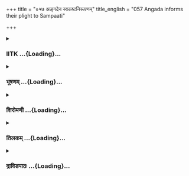 +++
title = "०५७ अङ्गदेन स्वकष्टनिरूपणम्"
title_english = "057 Angada informs their plight to Sampaati"

+++
<div caption="श्रीराम-हरिसीताराममूर्ति-घनपाठिभ्यां वचनम्" class="audioEmbed" src="https://archive.org/download/Ramayana-recitation-Sriram-harisItArAmamUrti-Ghanapaati-v2/Kanda_4/Kanda_4_KSK-057-Angada_informs_their_plight_to_Sampaati.mp3"></div>

<div class="js_include collapsed" newlevelforh1="3" title="IITK" unfilled url="/purANam/rAmAyaNam/audIchya-pAThaH/iitk/4_kiShkindhAkANDam/05-daxiNAnveShaNam/057_angadena_svakaShTanirUpaNam.md">
<details><summary><h3>IITK ...{Loading}...</h3></summary>

Angada relates the story of Jatayu's combat with Ravana to Sampati



#### श्लोकः
##### मूलम्
तत्तु श्रुत्वा तथा वाक्यमङ्गदस्य मुखोद्गतम्।  
अब्रवीद्वचनं गृध्रस्तीक्ष्णतुण्डो महास्वनः॥4.57.1॥

##### शब्दार्थः
तीक्ष्णतुण्डः sharpbeaked, महास्वनः loudvoiced, गृध्रः vulture, तथा like that, अङ्गदस्य of Angada, मुखोद्गतम् came from the mouth, तत् वाक्यम् those words, श्रुत्वा after hearing, वचनम् these words, अब्रवीत् said.

##### आङ्ग्लानुवादः
On hearing the words that came from Angada's mouth, the sharpbeaked, loudvoiced vulture (Sampati) saidः



#### श्लोकः
##### मूलम्
कोऽयं गिरा घोषयति प्राणैः प्रियतमस्य मे।  
जटायुषो वधं भ्रातुः कम्पयन्निव मे मनः॥4.57.2॥

##### शब्दार्थः
मे my, प्राणैः with life, प्रियतमस्य dearest, भ्रातुः brother's, जटायुषः Jatayu's, वधम् death, मे my, मनः mind, कम्पयन्निव shaking, गिरा with a word, घोषयति loudly proclaims, अयम् this, कः who is that?

##### आङ्ग्लानुवादः
'Who is it that was Pronouncing loudly the death of my dearest brother Jatayu? This news has shaken my mind.



#### श्लोकः
##### मूलम्
कथमासीज्जनस्थाने युद्धं राक्षसगृध्रयोः।  
नामधेयमिदं भ्रातुश्चिरस्याद्य मया श्रुतम्॥4.57.3॥

##### शब्दार्थः
जनस्थाने at Janasthana, राक्षसगृध्रयोः between the demon and the vulture, युद्धम् fight, कथम् how, आसीत् took place, भ्रातुः brother's, इदं नामधेयम् this name, मया by me, अद्य today, चिरस्य श्रुतम् heard after a long time.

##### आङ्ग्लानुवादः
'I heard my brother's name today after a long time.I wish to know how the demon and the vulture fought at Janasthana.



#### श्लोकः
##### मूलम्
इच्छेयं गिरिदुर्गाच्च भवद्भिरवतारितुम्।  
यवीयसो गुणज्ञस्य श्लाघनीयस्य विक्रमैः॥4.57.4॥  
अतिदीर्घस्य कालस्य परितुष्टोऽस्मि परिकीर्तनात्।

##### शब्दार्थः
गिरिदुर्गात् from the inaccessible mountain, भवद्भिः by all of you, अवतारितुम् to help to get down, इच्छेयम् I wish, गुणज्ञस्य of the virtuous, विक्रमैः with valour, श्लाघनीयस्य of the praiseworthy, यवीयसः younger brother, अतिदीर्घस्य after a long, कालस्य time, कीर्तनात् by a mention, परितुष्टः अस्मि I am very glad.

##### आङ्ग्लानुवादः
'I wish to be brought down from this inaccessible mountain peak by all of you. I am glad to have heard from you the name of my younger brother after a long time. He is virtuous, valiant and praiseworthy.



#### श्लोकः
##### मूलम्
तदिच्छेयमहं श्रोतुं विनाशं वानरर्षभाः॥4.57.5॥  
भ्रातुर्जटायुषस्तस्य जनस्थाननिवासिनः।

##### शब्दार्थः
वानरर्षभाः O bulls among monkeys, तत् therefore, अहम् I, जनस्थान्निवासिनः of the inhabitant of Janasthana, भ्रातुः brother's, तस्य his, जटायुषः Jatayu's, विनाशम् death, श्रोतुम् to hear, इच्छेयम् I am desirous.

##### आङ्ग्लानुवादः
'O bulls among monkeys I desire to hear about the death of my brother Jatayu, who was dwelling at Janasthana.



#### श्लोकः
##### मूलम्
तस्यैव च मम भ्रातुस्सखा दशरथः कथम्॥4.57.6॥  
यस्य रामः प्रियः पुत्रो ज्येष्ठो गुरुजनप्रियः।

##### शब्दार्थः
गुरुजनप्रियः loved by elders, रामः Rama, यस्य whose, प्रियः favourite one, ज्येष्ठः पुत्रः eldest son, मम भ्रातुः my brother's, तस्यैव of him alone, सखा friend, दशरथः Dasaratha, कथम् how.

##### आङ्ग्लानुवादः
'How did Dasaratha develop friendship with my brother? I hear that Rama who is the favourite firstborn of Dasaratha has endeared himself to all elders.



#### श्लोकः
##### मूलम्
सूर्यांशुदग्धपक्षत्वान्न शक्नोम्युपसर्पितुम्॥4.57.7॥  
इच्छेयं पर्वतादस्मादवतर्तु मरिन्दमाः।

##### शब्दार्थः
अरिन्दमाः O tamers of enemies, सूर्यांशुदग्धपक्षत्वात् due to the burning of my wings by the Sun's rays, उपसर्पितुम् to move forward, न शक्नोमि it is not possible for me, अस्मात् from this, पर्वतात् from the mountain, अवतर्तुम् to get down, इच्छेयम् I want.

##### आङ्ग्लानुवादः
'O tamers of foes as my wings are burnt down by the Sun's rays it is not possible for me to move forward. I wish you help me to get down from this mountain'.



#### श्लोकः
##### मूलम्
शोकाद्भ्रष्टस्वरमपि श्रुत्वा ते हरियूथपाः।  
श्रद्दधुर्नैव तद्वाक्यं कर्मणा तस्य शङ्किताः॥4.57.8॥

##### शब्दार्थः
हरियूथपाः leaders among monkeys, शोकात् owing to grief, भ्रष्टस्वरमपि even if he had his voice had been choked, तद्वाक्यम् his words, श्रुत्वा on hearing, तस्य his, कर्मणा by the intention, शङ्किताः suspicious, नैव श्रद्दधुः they did not believe.

##### आङ्ग्लानुवादः
The leaders among monkeys did not trust his words even though his voice was choked with grief. They suspected his intentions.



#### श्लोकः
##### मूलम्
ते प्रायमुपविष्टास्तु दृष्ट्वा गृध्रं प्लवङ्गमाः।  
चक्रुर्बुद्धिं तदा रौद्रां सर्वान्नो भक्षयिष्यति॥4.57.9॥

##### शब्दार्थः
प्रायम् fasting unto death, उपविष्टाः seated, ते प्लवङ्गमाः those monkeys, गृध्रम् vulture, दृष्ट्वा after seeing, तदा then, नः us, सर्वान् all, भक्षयिष्यति he will eat away, रौद्रम् terribly, बुद्धिम् in their minds, चक्रुः  thought .

##### आङ्ग्लानुवादः
On seeing the vulture, the monkeys fasting unto death got a terrible thought in their  
minds that the vulture might eat them.



#### श्लोकः
##### मूलम्
सर्वथा प्रायमासीनान्यदि नो भक्षयिष्यति।  
कृतकृत्या भविष्यामः क्षिप्रं सिद्धिमितो गताः॥4.57.10॥

##### शब्दार्थः
प्रायम् आसीनान् welcoming death, नः us, भक्षयिष्यति यदि if he eats us away, इतः from here, क्षिप्रम् soon, सिद्धिम् accomplishment, गताः attained, सर्वथा by all means, कृतकृत्याः we succeed in our objective, भविष्यामः we will be.

##### आङ्ग्लानुवादः
'Since we wish to die, we will be accomplishing our objective successfully if he eats us soon'.



#### श्लोकः
##### मूलम्
एतां बुद्धिं ततश्चक्रुस्सर्वे ते वानरर्षभाः।  
अवतार्य गिरेश्शृङ्गाद्गृध्रमाहाङ्गदस्तदा॥4.57.11॥

##### शब्दार्थः
ततः then, सर्वे all, ते वानरर्षाभाः those heroic monkeys, एताम् this way, बुद्धिम् thought, चक्रुः they entertained, तदा then, अङ्गदः Angada, गृध्रम् vulture, गिरेः mountain's, शृङ्गात् from the peak, अवतार्य having brought down, आह he said.

##### आङ्ग्लानुवादः
Thus thought the chief among the monkeys. Angada having helped the vulture come down the mountain peak, saidः



#### श्लोकः
##### मूलम्
बभूवर्क्षरजा नाम वानरेन्द्रः प्रतापवान्।  
ममार्यः पार्थिवः पक्षिन् धार्मिक स्तस्य चात्मजौ॥4.57.12।  
सुग्रीवश्चैव वाली च पुत्रावोघबलावुभौ।  
लोकेविश्रुतकर्माभूद्राजा वाली पिता मम॥4.57.13॥

##### शब्दार्थः
पक्षिन् O bird, प्रतापवान् powerful, वानरेन्द्रः king of monkeys, मम my, आर्यः revered ancestor, ऋक्षरजा Riksharaja's, नाम named, पार्थिवः a king, बभूव was, ओघबलौ strong like flood water, उभौ both, सुग्रीवश्चैव Sugriva, वाली च and Vali, तस्य his, धार्मिकौ righteous, आत्मजौ पुत्रौ his  
two sons, मम my, पिता father, वाली Vali, लोके in the world, विश्रुतकर्मा famous by his great deeds, राजा king, अभूत् was.

##### आङ्ग्लानुवादः
'O powerful bird my revered grandfather Riksharaja was a glorious king of monkeys. He had two sons called Sugriva and Vali.Both were strong like floodwaters. My father Vali was wellknown in this world for his remarkable deeds.



#### श्लोकः
##### मूलम्
राजा कृत्स्नस्य जगत इक्ष्वाकूणां महारथः।  
रामो दाशरथिः श्रीमान्प्रविष्टो दण्डकावनम्॥4.57.14॥  
लक्ष्मणेन सह भ्रात्रा वैदेह्या चापि भार्यया।  
पितुर्निदेशनिरतो धर्म्यं पन्थानमाश्रितः॥4.57.15॥

##### शब्दार्थः
इक्ष्वाकूणाम् of Ikshvaku race, महारथः great warrior, कृत्स्नस्य of the entire, जगतः world, राजा king, श्रीमान् illustrious, दाशरथिः Dasaratha's son, रामः Rama's, पितुः father's, निदेशनिरतः obeying his command, धर्म्यम् righteous, पन्थानम् path, आश्रितः seeking, भ्रात्रा with his brother, लक्ष्मणेन सह along with Lakshmana, भार्यया with his wife, वैदेह्या चापि and with Vaidehi, दण्डकावनम् forest of Dandaka, प्रविष्टः he entered.

##### आङ्ग्लानुवादः
'The great warrior Rama is the son of Dasaratha, the scion of the Ikshvaku race and the king of the entire world. He entered Dandaka forest along with his brother Lakshmana and consort Vaidehi obeying his father's command following a righteous path.



#### श्लोकः
##### मूलम्
तस्य भार्या जनस्थानाद्रावणेन हृता बलात्।  
रामस्य तु पितुर्मित्रं जटायुर्नाम गृध्रराट्॥4.57.16॥  
ददर्श सीतां वैदेहीं ह्रियमाणां विहायसा।

##### शब्दार्थः
तस्य his, भार्या wife, जनस्थानात् from Janasthana, रावणेन by Ravana, बलात् with force, हृता is abducted, रामस्य Rama's, पितुः father's, मित्रम् friend, जटायुर्नाम called Jatayu, गृध्रराट् king of vultures, विहायसा flying through aerial region, ह्रियमाणाम्  forcibly taken away, वैदेहीम् princess of Videha, सीताम् Sita, ददर्श he saw.

##### आङ्ग्लानुवादः
'His wife was abducted from Janasthana by Ravana. The king of vultures Jatayu, a friend of Rama's father observed princess of Videha, being forcibly carried away through the aerial region.



#### श्लोकः
##### मूलम्
रावणं विरथं कृत्वा स्थापयित्वा च मैथिलीम्।  
परिश्रान्तश्च वृद्धश्च रावणेन हतो रणे॥4.57.17॥

##### शब्दार्थः
रावणम् Ravana, विरथम् deprived of the chariot, कृत्वा after defeating, मैथिलीं च and Maithili, स्थापयित्वा putting her at a place, परिश्रान्तश्च exhausted one, वृद्धश्च and old one also, रणे in combat, रावणेन by Ravana, हतः was killed.

##### आङ्ग्लानुवादः
'Jatayu destroyed Ravana's aerial chariot and put Maithili in a (safe) place. But being old and exhausted, he was killed in a combat by Ravana.



#### श्लोकः
##### मूलम्
एवं गृध्रो हतस्तेन रावणेन बलीयसा।  
संस्कृतश्चापि रामेण गतश्च गतिमुत्तमाम्॥4.57.18॥

##### शब्दार्थः
गृध्रः vulture, एवम् that way, बलीयसा by a stronger one, तेन रावणेन by that Ravana, हतः slain, रामेण by Rama, संस्कृतश्चासि cremated according to rites, उत्तमां गतिम् supreme abode, गतश्च reached.

##### आङ्ग्लानुवादः
'Thus the vulture was slain by Ravana who was stronger. Cremated by Rama and his last rites performed, he reached the supreme heavenly abode. (It was the luck of Jatayu, unlike Dasaratha, to be cremated by Rama.)



#### श्लोकः
##### मूलम्
ततो मम पितृव्येण सुग्रीवेण महात्मना।  
चकार राघवस्सख्यं सोऽवधीत्पितरं मम॥4.57.19॥

##### शब्दार्थः
ततः then, राघवः Rama, मम my, पितृव्येण with my father's brother, महात्मना by the great self, सुग्रीवेण with Sugriva, सख्यम् friendship, चकार made, सः he, Rama, पितरम् my father, अवधीत् killed.

##### आङ्ग्लानुवादः
'Then Rama made friendship with my father's brother, great self Sugriva and killed my father.



#### श्लोकः
##### मूलम्
मम पित्रा विरुद्धो हि सुग्रीवस्सचिवैस्सह।  
निहत्य वालिनं रामस्ततस्तमभिषेचयत्॥4.57.20॥

##### शब्दार्थः
सुग्रीवः Sugriva, सचिवैः सह along with ministers, मम my, पित्रा with my father's, विरुद्धः was hostile, रामः Rama, वालिनम् Vali, निहत्य having killed, ततः then, तम् him, अभिषेचयत् installed as king.

##### आङ्ग्लानुवादः
'Sugriva and his ministers developed hostility towards my father. Rama killed Vali and installed Sugriva as king.



#### श्लोकः
##### मूलम्
स राज्ये स्थापितस्तेन सुग्रीवो वानराधिपः।  
राजा वानरमुख्यानां येन प्रस्थापिता वयम्॥4.57.21॥

##### शब्दार्थः
तेन by him, राज्ये in the kingdom, स्थापितः established, वानरेश्वरः lord of monkeys, सः सुग्रीवः that Sugriva, वानरमुख्यानाम् of all the great monkeys, राजा king, तेन by him, वयम् we, प्रस्थापिताः we have been sent.

##### आङ्ग्लानुवादः
'Sugriva, the monkey king, was installed by him and crowned as king of the monkeys. Sugriva is the king of all great monkeys. We have been sent by him in search of Sita.



#### श्लोकः
##### मूलम्
एवं रामप्रयुक्तास्तु मार्गमाणास्ततस्ततः।  
वैदेहीं नाधिगच्छामो रात्रौ सूर्यप्रभामिव॥4.57.22॥

##### शब्दार्थः
एवम् thus, रामप्रयुक्ताः at the behest of Rama, ततस्ततः here and there, मार्गमाणाः while we searched, रात्रौ at night, सूर्यप्रभामिव like the Sun's radiance, वैदेहीम् Vaidehi, नाधिगच्छामः  could not reach.

##### आङ्ग्लानुवादः
find her just as one fails to see Sun's radiance at night.



#### श्लोकः
##### मूलम्
ते वयं दण्डकारण्यं विचित्य सुसमाहिताः॥4.57.23॥  
अज्ञानात्तु प्रविष्टास्स्म धर्मिण्या विवृतं बिलम्।

##### शब्दार्थः
ते वयम् all of us, सुसमाहिताः attentive ones, दण्डकारण्यम् forest of Dandaka, विचित्य having searched, अज्ञानात् unknowingly, धर्मिण्याः of the ascetic, विवृतम् hole, बिलम् cave, प्रविष्टाः स्म we entered.

##### आङ्ग्लानुवादः
'Having searched the forest of Dandaka carefully, we all entered this large hole unknowingly.



#### श्लोकः
##### मूलम्
मयस्य मायाविहितं तद्बिलं च विचिन्वताम्॥4.57.24॥  
व्यतीतस्तत्र नो मासो यो राज्ञा समयः कृतः।

##### शब्दार्थः
मयस्य by Maya's, मायाविहितम् built by his magic, तत् that, बिलम् cave, विचिन्वताम् while we were searching, नः for us, यः who, राज्ञा by the king, समयः time limit, कृतः fixed, मासः one month, तत्र there, व्यतीतः was exceeded.

##### आङ्ग्लानुवादः




#### श्लोकः
##### मूलम्
ते वयं कपिराजस्य सर्वे वचनकारिणः॥4.57.25॥  
कृतां संस्थामतिक्रान्ता भयात्प्रायमुपास्महे।

##### शब्दार्थः
कपिराजस्य king Sugriva's, वचनकारिणः obedient, सर्वे all, ते वयम् of us, कृताम् fixed, संस्थाम् condition, अतिक्रान्ताः we exceeded, भयात् out of fear, प्रायम् death, उपास्महे fasting unto death.

##### आङ्ग्लानुवादः
'Because of the fear of king Sugriva all of us have decided to stay here fasting unto death,since we have exceeded the time fixed for us (to find Sita).



#### श्लोकः
##### मूलम्
क्रुद्धे तस्मिंस्तु काकुत्स्थे सुग्रीवे च सलक्ष्मणे॥4.57.26॥  
गतानामपि सर्वेषां तत्र नो नास्ति जीवितम्।

##### शब्दार्थः
तस्मिन् when such, काकुत्स्थे Rama of Kakutstha dynasty, सलक्ष्मणे along with Lakshmana, सुग्रीवे च and when Sugriva, क्रुद्धे when he is angry, तत्र there, गता नामपि even if we go, नः for us, सर्वेषाम् for all of us, जीवितम् life, नास्ति not there.

##### आङ्ग्लानुवादः
'Even if we go back, there is no hope of our survival before the anger of Sugriva and of Rama and Lakshmana of the Kakutstha dynasty.'  

#### समाप्तिः
 श्रीमद्रामायणे वाल्मीकीय आदिकाव्ये किष्किन्धाकाण्डे सप्तपञ्चशस्सर्गः॥  
Thus ends of fiftyseventh sarga in Kishkindakanda of the first epic, the Holy Ramyana composed by sage Valmiki.

</details>
</div>
<div class="js_include collapsed" newlevelforh1="3" title="भूषणम्" unfilled url="/purANam/rAmAyaNam/audIchya-pAThaH/TIkA/bhUShaNa_iitk/4_kiShkindhAkANDam/05-daxiNAnveShaNam/057_angadena_svakaShTanirUpaNam.md">
<details><summary><h3>भूषणम् ...{Loading}...</h3></summary>



शोकाद् भ्रष्टस्वरमपि श्रुत्वा ते हरियूथपाः ।  

श्रद्दधुर्नैव तद्वाक्यं कर्मणा तस्य शङ्किताः  ॥  ४।५७।१  ॥   

अथ सम्पातिप्रश्नोत्तरं सप्तपञ्चाशे शोकादित्यादि । कर्मणा हिंसाकर्मणा  ॥ 
४।५७।१  ॥   

  

ते प्रायमुपविष्टास्तु दृष्ट्वा गृध्रं प्लवङ्गमाः ।  

चक्रुर्बुद्धिं तदा रौद्रां सर्वान् नो भक्षयिष्यति  ॥  ४।५७।२  ॥   

सर्वथा प्रायमासीनान् यदि नो भक्षयिष्यति ।  

कृतकृत्या भविष्यामः क्षिप्रं सिद्धिमितो गताः  ॥  ४।५७।३  ॥   

एतां बुद्धिं ततश्चक्रुः सर्वे ते वानरर्षभाः ।  

अवतार्य गिरेः शृङ्गाद् गृध्रमाहाङ्गदस्तदा  ॥  ४।५७।४  ॥   

रौद्राम् आत्मत्यागाध्यवसायरूपत्वेन क्रूराम्  ॥  ४।५७।२४  ॥   

  

बभूवर्क्षरजा नाम वानरेन्द्रः प्रतापवान् ।  

ममार्यः पार्थिवः पक्षिन् धार्मिकस्तस्य चात्मजौ  ॥  ४।५७।५  ॥   

सुग्रीवश्चैव वाली च पुत्रावोघबलावुभौ ।  

लोके विश्रुतकर्मा ऽभूद्राजा वाली पिता मम  ॥  ४।५७।६  ॥   

राजा कृत्स्नस्य जगत इक्ष्वाकूणां महारथः ।  

रामो दाशरथिः श्रीमान् प्रविष्टो दण्डकावनम्  ॥  ४।५७।७  ॥   

लक्ष्मणेन सह भ्रात्रा वैदेह्या चापि भार्यया ।  

पितुर्निदेशनिरतो धर्म्यं पन्थानमाश्रितः ।  

तस्य भार्या जनस्थानाद्रावणेन हृता बलात्  ॥  ४।५७।८  ॥   

बभूवेत्यादि । आर्यः पितामहः । आत्मजौ औरसौ । ओघबलौ ओघसङ्ख्याकपुरुषबलौ ।
औघसङ्ख्या च पूर्वोक्ता  ॥  ४।५७।५८  ॥   

  

रामस्य तु पितुर्मित्रं जटायुर्नाम गृध्रराट् ।  

ददर्श सीतां वैदेहीं ह्रियमाणां विहायसा  ॥  ४।५७।९  ॥   

रावणं विरथं कृत्वा स्थापयित्वा च मैथिलीम् ।  

परिश्रान्तश्च वृद्धश्च रावणेन हतो रणे  ॥  ४।५७।१०  ॥   

एवं गृध्रो हतस्तेन रावणेन बलीयसा ।  

संस्कृतश्चापि रामेण गतश्च गतिमुत्तमाम्  ॥  ४।५७।११  ॥   

ततो मम पितृव्येण सुग्रीवेण महात्मना ।  

चकार राघवः सख्यं सो ऽवधीत्पितरं मम  ॥  ४।५७।१२  ॥   

मम पित्रा विरुद्धो हि सुग्रीवः सचिवैः सह  ॥  ४।५७।१३  ॥   

रामस्य तु पितुर्मित्रमिति कथनात् मैत्रीप्रकारं तु न जानामीत्युक्तं भवति
 ॥  ४।५७।९१३  ॥   

  

निहत्य वालिनं रामस्ततस्तमभिषेचयत् ।  

स राज्ये स्थापितस्तेन सुग्रीवो वानराधिपः  ॥  ४।५७।१४  ॥   

राजा वानरमुख्यानां येन प्रस्थापिता वयम् ।  

एवं रामप्रयुक्तस्तु मार्गमाणास्ततस्ततः  ॥  ४।५७।१५  ॥   

वैदेहीं नाधिगच्छामो रात्रौ सूर्यप्रभामिव ।  

ते वयं दण्डकारण्यं विचित्य सुसमाहिताः  ॥  ४।५७।१६  ॥   

अज्ञानात्तु प्रविष्टाः स्म धर्मिण्या विवृतं बिलम् ।  

मयस्य मायाविहितं तद्बिलं च विचिन्वताम् ।  

व्यीततस्तत्र नो मासो यो राज्ञा समयः कृतः  ॥  ४।५७।१७  ॥   

निहत्येति । अभिषेचयत् अभ्यषेचयत्  ॥  ४।५७।१४१७  ॥   

  

ते वयं कपिराजस्य सर्वे वचनकारिणः ।  

कृतां संस्थामतिक्रान्ता भयात्प्रायमुपास्महे  ॥  ४।५७।१८  ॥   

क्रुद्धे तस्मिंस्तु काकुत्स्थे सुग्रीवे च सलक्ष्मणे ।  

गतानामपि सर्वेषां तत्र नो नास्ति जीवितम्  ॥  ४।५७।१९  ॥   

इत्यार्षे श्रीरामायणे वाल्मीकीये आदिकाव्ये श्रीमत्किष्किन्धाकाण्डे
सप्तपञ्चाशः सर्गः  ॥  ५७  ॥   

संस्थां व्यवस्थाम्  ॥  ४।५७।१८,१९  ॥   

इति श्रीगोविन्दराजविरचिते श्रीरामायणभूषणे मुक्ताहाराख्याने
किष्किन्धाकाण्डव्याख्याने सप्तपञ्चाशः सर्गः  ॥  ५७  ॥   



</details>
</div>
<div class="js_include collapsed" newlevelforh1="3" title="शिरोमणी" unfilled url="/purANam/rAmAyaNam/audIchya-pAThaH/TIkA/shiromaNI_iitk/4_kiShkindhAkANDam/05-daxiNAnveShaNam/057_angadena_svakaShTanirUpaNam.md">
<details><summary><h3>शिरोमणी ...{Loading}...</h3></summary>



संपातिवचनश्रवणानन्तरकालिकमङ्गदादिवृत्तान्तमाह-- शोकादित्यादिभिः । शोकात्
भ्रातृवधश्रवणजनितपश्चात्तापात् भ्रष्टस्वरमपि संपातिवचनं श्रुत्वा तस्य
संपातेः कर्मणा भक्षणोद्देश्यकवचनक्रियया शङ्किताः वानरयूथपास्तद्वाक्यं
नैव श्रद्दधुः  ॥  ४।५७।१ ॥   

  

ते इति । प्रायमुपविष्टास्ते प्लवङ्गमाः गृध्रं दृष्ट्वा सर्वान् नो
ऽस्मान् भक्षयिष्यति अयं गृध्र इति शेषः, इति रौद्रां बुद्धिं चक्रुः  ॥ 
४।५७।२  ॥   

  

सर्वथेति । प्रायमासीनान् नो ऽस्मान् यदि भक्षयिष्यति तर्हि इतः
अस्माद्भक्षणात् सिद्धिं रामकार्यसाधनहेतुकमरणजनितसंसिद्धिं गताः वयं
सर्वथा सर्वप्रकारेण कृतकृत्याः भविष्यामः । एतां बुद्धिं सर्वे हरियूथपाः
चक्रुः । सार्धश्लोक एकान्वयी  ॥  ४।५७।३  ॥   

  

अवतार्येति । तदा निश्चयकाले गिरिशृङ्गादवतार्य अङ्गदो गृध्रमाह । अर्धं
पृथक्  ॥  ४।५७।४  ॥   

  

तद्वचनाकारमाह-- बभूवेत्यादिभिः । ऋक्षरजो नाम वानरेन्द्रः मम आर्यः
पितामहो बभूव । तस्यात्मजौ पुत्रौ घनबलौ महापराक्रमौ सुग्रीवो वाली चोभौ
बभूवतुरिति शेषः । विश्रुतकर्मा वाली मम पिता अभूत् । श्लोकद्वयमेकान्वयि
 ॥  ४।५७।५,६  ॥   

  

आत्मानं बोधयित्वा स्वागमनकारणीभूतं रामं बोधयन्नाह राजेति । कृत्स्नस्य
निखिलस्य जगतो ब्राह्मण्डस्य राजा इक्ष्वाकूणां कुले जात इति शेषः, दाशरथिः
दशरथपुत्रः पितुर्निदेशनिरतो रामः लक्ष्मणेन वैदेह्या च सह दण्डकावने
प्रविष्टः । श्लोकद्वयमेकान्वयि  ॥  ४।५७।७,८  ॥   

  

तस्येति । तस्य रामस्य भार्या रावणेन जनस्थानात् हृता । अर्धं पृथक्
रामस्येति । रामस्य पितुर्दशरथस्य मित्रं जटायुर्नाम गृध्रराट् ह्रियमाणां
सीतां ददर्श । अर्धद्वयमेकान्वयि  ॥  ४।५७।९  ॥   

  

रावणमिति । रावणं विरथं कृत्वा मेथिलीं च स्थापयित्वा परिश्रान्तः वृद्धो
जटायुः रावणेन हतः  ॥  ४।५७।१०  ॥   

  

एवमिति । रावणेन हतः पश्चात् रामेण संस्कृतः कृतप्रमीतक्रियः गृध्रः
उत्तमां गतिं जगाम  ॥  ४।५७।११  ॥   

  

तत इति । ततो ऽनन्तरं राघवः मम पितृव्येण सुग्रीवेण सख्यं चकार । सः
कृतसख्यो रामो मम पितरमवधीत्  ॥  ४।५७।१२  ॥   

  

ममेति । रामो वालिनं निहत्य मम पित्रा निरुद्धो यः सुग्रीवस्तमभिषेचयत्
अभ्यषेचयत्  ॥  ४।५७।१३  ॥   

  

स इति । तेन रामेण राज्ये स्थापितो ऽत एव वानरमुख्यानां राजा यः
सुग्रीवस्तेन वयं प्रस्थापिताः  ॥  ४।५७।१४  ॥   

  

एवमिति । एवमनेन प्रकारेण रामप्रयुक्ताः रामेण नियोजिताः अत एव मार्गमाणाः
वयं रात्रौ सूर्यप्रभामिव वैदेहीं नाधिगच्छामः  ॥  ४।५७।१५  ॥   

  

ते इति । ते अन्वेषणे नियुक्ताः वयं दण्डकारण्यं विचित्य विवृतमपि हितं
धरण्याः बिलमज्ञानाद्धतोः प्रविष्टाः  ॥  ४।५७।१६  ॥   

  

मयस्येति । मयस्य मायाविहितं मायया रचितं बिलं विचिन्वतामस्माकं यः समयो
राज्ञा कृतः स मासः तत्र बिले व्यतीतः  ॥  ४।५७।१७  ॥   

  

ते इति । कपिराजस्य वचनकारिणो वयं सर्वे कृतां कपिराजेन संकेतितां संस्थां
मर्यादाम् अतिक्रान्ताः अत एव प्रायमुपासिताः  ॥  ४।५७।१८  ॥   

  

उपायान्तराभावे हेतुमाह ऋद्ध इति । सलक्ष्मणे सुग्रीवे काकुत्स्थे रामे च
क्रुद्धे सति तत्र गतानां नो ऽस्माकं जीवितं नास्ति  ॥  ४।५७।१९  ॥   

  

इति श्रीमद्वाल्मीकीयरामायणव्याख्याने रामायणशिरोमणौ किष्किन्धाकाण्डे
सप्तपञ्चाशः सर्गः  ॥  ४।५७  ॥   

  



</details>
</div>
<div class="js_include collapsed" newlevelforh1="3" title="तिलकम्" unfilled url="/purANam/rAmAyaNam/audIchya-pAThaH/TIkA/tilaka_iitk/4_kiShkindhAkANDam/05-daxiNAnveShaNam/057_angadena_svakaShTanirUpaNam.md">
<details><summary><h3>तिलकम् ...{Loading}...</h3></summary>



भ्रष्टस्वरमपि भक्षणवचनस्वरापेक्षया भ्रष्टस्वरमित्यर्थः । तेन स्वरेण
यद्यपि स निश्चितशोकः परितुष्टो ऽस्मीति श्रद्धेयवचनो भवति तथापि न
श्रद्दधुः, यतस्तस्य कर्मणा शङ्किताः । भक्षणार्थं वञ्चनमेव करोतीति
बुद्धयेति भावः  ॥  ४।५७।१  ॥   

  

तदेवाह-- चक्रुरित्यादि । अस्यार्धस्येतीति शेषः  ॥  ४।५७।२  ॥   

  

सिद्धिं मरणरूपाम्  ॥  ४।५७।३  ॥   

  

एतां बुद्धिं भक्षणाभीष्टत्वबुद्धिम्  ॥  ४।५७।४  ॥   

  

को ऽयं घोषयतीति प्रथमप्रश्नोत्तरमाह-- बभूवेति । आर्यः पितामहः । पार्थिवः
वानराणामिति शेषः  ॥  ४।५७।५  ॥   

  

घनबलौ बहुबलौ । "ओघबलौ" इति पाठान्तरम्  ॥  ४।५७।६९  ॥   

  

"रावणेन विहायसि" इति पाठे ह्रियमाणामिति शेषः । स्थापयित्वा भूमाविति शेषः
 ॥  ४।५७।१०१२  ॥   

  

स्वपितृवधे कारणमाह-- ममेति । निरुद्धो निरुद्धराज्यः  ॥  ४।५७।१३१८  ॥   

  

इति श्रीरामाभिरामे श्रीरामीये रामायणतिलके वाल्मीकीय आदिकाव्ये
किष्किन्धाकाण्डे सप्तपञ्चाशः सर्गः  ॥  ४।५७  ॥   

  



</details>
</div>
<div class="js_include collapsed" newlevelforh1="3" title="द्राविडपाठः" unfilled url="/purANam/rAmAyaNam/drAviDapAThaH/4_kiShkindhAkANDam/05-daxiNAnveShaNam/057_angadena_svakaShTanirUpaNam.md">
<details><summary><h3>द्राविडपाठः ...{Loading}...</h3></summary>



  
शोकाद् भ्रष्टस्वरमपि श्रुत्वा ते हरियूथपाः।  
श्रद्दधुर्नैव तद्वाक्यं कर्मणा तस्य शङ्किताः ॥ 4.57.1 ॥   
ते प्रायमुपविष्टास्तु दृष्ट्वा गृध्रं प्लवङ्गमाः।  
चक्रुर्बुद्धिं तदा रौद्रां सर्वान् नो भक्षयिष्यति ॥ 4.57.2 ॥   
सर्वथा प्रायमासीनान् यदि नो भक्षयिष्यति।  
कृतकृत्या भविष्यामः क्षिप्रं सिद्धिमितो गताः ॥ 4.57.3 ॥   
एतां बुद्धिं ततश्चक्रुः सर्वे ते वानरर्षभाः।  
अवतार्य गिरेः शृङ्गाद् गृध्रमाहाङ्गदस्तदा ॥ 4.57.4 ॥   
बभूवर्क्षरजा नाम वानरेन्द्रः प्रतापवान्।  
ममार्यः पार्थिवः पक्षिन् धार्मिकस्तस्य चात्मजौ ॥ 4.57.5 ॥   
सुग्रीवश्चैव वाली च पुत्रावोघबलावुभौ।  
लोके विश्रुतकर्माऽभूद्राजा वाली पिता मम ॥ 4.57.6 ॥   
राजा कृत्स्नस्य जगत इक्ष्वाकूणां महारथः।  
रामो दाशरथिः श्रीमान् प्रविष्टो दण्डकावनम् ॥ 4.57.7 ॥   
पितुर्निदेशनिरतो धर्म्यं पन्थानमाश्रितः।  
तस्य भार्या जनस्थानाद्रावणेन हृता बलात् ॥ 4.57.8 ॥   
रामस्य तु पितुर्मित्रं जटायुर्नाम गृध्रराट्।  
ददर्श सीतां वैदेहीं ह्रियमाणां विहायसा ॥ 4.57.9 ॥   
रावणं विरथं कृत्वा स्थापयित्वा च मैथिलीम्।  
परिश्रान्तश्च वृद्धश्च रावणेन हतो रणे ॥ 4.57.10 ॥   
एवं गृध्रो हतस्तेन रावणेन बलीयसा।  
संस्कृतश्चापि रामेण गतश्च गतिमुत्तमाम् ॥ 4.57.11 ॥   
ततो मम पितृव्येण सुग्रीवेण महात्मना।  
चकार राघवः सख्यं सोऽवधीत्पितरं मम ॥ 4.57.12 ॥   
मम पित्रा विरुद्धो हि सुग्रीवः सचिवैः सह ॥ 4.57.13 ॥   
निहत्य वालिनं रामस्ततस्तमभिषेचयत्।  
स राज्ये स्थापितस्तेन सुग्रीवो वानराधिपः ॥ 4.57.14 ॥   
राजा वानरमुख्यानां येन प्रस्थापिता वयम्।  
एवं रामप्रयुक्तस्तु मार्गमाणास्ततस्ततः ॥ 4.57.15 ॥   
वैदेहीं नाधिगच्छामो रात्रौ सूर्यप्रभामिव।  
ते वयं दण्डकारण्यं विचित्य सुसमाहिताः ॥ 4.57.16 ॥   
मयस्य मायाविहितं तद्बिलं च विचिन्वताम्।  
व्यीततस्तत्र नो मासो यो राज्ञा समयः कृतः ॥ 4.57.17 ॥   
ते वयं कपिराजस्य सर्वे वचनकारिणः।  
कृतां संस्थामतिक्रान्ता भयात्प्रायमुपास्महे ॥ 4.57.18 ॥   
क्रुद्धे तस्मिंस्तु काकुत्स्थे सुग्रीवे च सलक्ष्मणे।  
गतानामपि सर्वेषां तत्र नो नास्ति जीवितम् ॥ 4.57.19 ॥   

</details>
</div>
